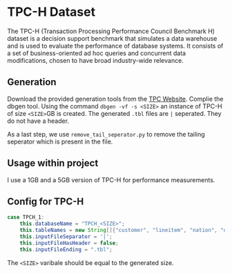 # TPC-H Dataset
The TPC-H (Transaction Processing Performance Council Benchmark H) dataset is a decision support benchmark that simulates a data warehouse and is used to evaluate the performance of database systems. It consists of a set of business-oriented ad hoc queries and concurrent data modifications, chosen to have broad industry-wide relevance.

## Generation
Download the provided generation tools from the [TPC Website](https://www.tpc.org/). Complie the dbgen tool.
Using the command `dbgen -vf -s <SIZE>` an instance of TPC-H of size `<SIZE>`GB is created. The generated `.tbl` files are `|` seperated. They do not have a header.

As a last step, we use `remove_tail_seperator.py` to remove the tailing seperator which is present in the file.

## Usage within project
I use a 1GB and a 5GB version of TPC-H for performance measurements.

## Config for TPC-H
```java
case TPCH_1:
    this.databaseName = "TPCH_<SIZE>";
    this.tableNames = new String[]{"customer", "lineitem", "nation", "orders", "part", "partsupp", "region" "supplier"};
    this.inputFileSeparator = '|';
    this.inputFileHasHeader = false;
    this.inputFileEnding = ".tbl";
```
The `<SIZE>` varibale should be equal to the generated size.